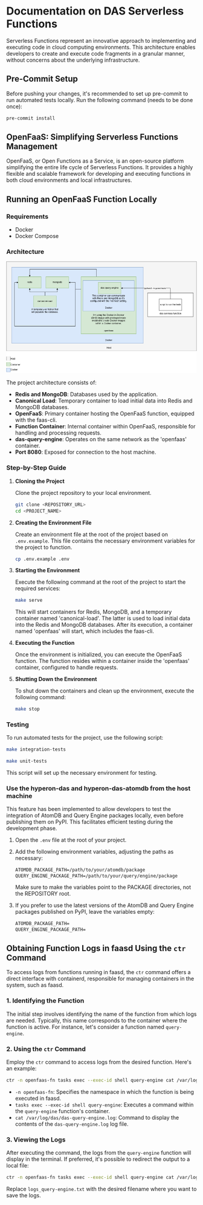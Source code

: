# Documentation on DAS Serverless Functions

Serverless Functions represent an innovative approach to implementing and executing code in cloud computing environments. This architecture enables developers to create and execute code fragments in a granular manner, without concerns about the underlying infrastructure.

## Pre-Commit Setup

Before pushing your changes, it's recommended to set up pre-commit to run automated tests locally. Run the following command (needs to be done once):

```bash
pre-commit install
```

## OpenFaaS: Simplifying Serverless Functions Management

OpenFaaS, or Open Functions as a Service, is an open-source platform simplifying the entire life cycle of Serverless Functions. It provides a highly flexible and scalable framework for developing and executing functions in both cloud environments and local infrastructures.

## Running an OpenFaaS Function Locally

### Requirements

- Docker
- Docker Compose

### Architecture

![Architecture](./docs/images/local-architecture.jpg)

The project architecture consists of:

- **Redis and MongoDB**: Databases used by the application.
- **Canonical Load**: Temporary container to load initial data into Redis and MongoDB databases.
- **OpenFaaS**: Primary container hosting the OpenFaaS function, equipped with the faas-cli.
- **Function Container**: Internal container within OpenFaaS, responsible for handling and processing requests.
- **das-query-engine**: Operates on the same network as the 'openfaas' container.
- **Port 8080**: Exposed for connection to the host machine.

### Step-by-Step Guide

1. **Cloning the Project**

   Clone the project repository to your local environment.

   ```bash
   git clone <REPOSITORY_URL>
   cd <PROJECT_NAME>
   ```

2. **Creating the Environment File**

   Create an environment file at the root of the project based on `.env.example`. This file contains the necessary environment variables for the project to function.

   ```bash
   cp .env.example .env
   ```

3. **Starting the Environment**

   Execute the following command at the root of the project to start the required services:

   ```bash
   make serve
   ```

   This will start containers for Redis, MongoDB, and a temporary container named 'canonical-load'. The latter is used to load initial data into the Redis and MongoDB databases. After its execution, a container named 'openfaas' will start, which includes the faas-cli.

4. **Executing the Function**

   Once the environment is initialized, you can execute the OpenFaaS function. The function resides within a container inside the 'openfaas' container, configured to handle requests.

5. **Shutting Down the Environment**

   To shut down the containers and clean up the environment, execute the following command:

   ```bash
   make stop
   ```

### Testing

To run automated tests for the project, use the following script:

```bash
make integration-tests
```

```bash
make unit-tests
```

This script will set up the necessary environment for testing.

### Use the hyperon-das and hyperon-das-atomdb from the host machine

This feature has been implemented to allow developers to test the integration of AtomDB and Query Engine packages locally, even before publishing them on PyPI. This facilitates efficient testing during the development phase.

1. Open the `.env` file at the root of your project.

2. Add the following environment variables, adjusting the paths as necessary:

   ```dotenv
   ATOMDB_PACKAGE_PATH=/path/to/your/atomdb/package
   QUERY_ENGINE_PACKAGE_PATH=/path/to/your/query/engine/package
   ```

   Make sure to make the variables point to the PACKAGE directories, not the REPOSITORY root.

3. If you prefer to use the latest versions of the AtomDB and Query Engine packages published on PyPI, leave the variables empty:

   ```dotenv
   ATOMDB_PACKAGE_PATH=
   QUERY_ENGINE_PACKAGE_PATH=
   ```

## Obtaining Function Logs in faasd Using the `ctr` Command

To access logs from functions running in faasd, the `ctr` command offers a direct interface with containerd, responsible for managing containers in the system, such as faasd.

### 1. Identifying the Function

The initial step involves identifying the name of the function from which logs are needed. Typically, this name corresponds to the container where the function is active. For instance, let's consider a function named `query-engine`.

### 2. Using the `ctr` Command

Employ the `ctr` command to access logs from the desired function. Here's an example:

```bash
ctr -n openfaas-fn tasks exec --exec-id shell query-engine cat /var/log/das/das-query-engine.log
```

- `-n openfaas-fn`: Specifies the namespace in which the function is being executed in faasd.
- `tasks exec --exec-id shell query-engine`: Executes a command within the `query-engine` function's container.
- `cat /var/log/das/das-query-engine.log`: Command to display the contents of the `das-query-engine.log` log file.

### 3. Viewing the Logs

After executing the command, the logs from the `query-engine` function will display in the terminal. If preferred, it's possible to redirect the output to a local file:

```bash
ctr -n openfaas-fn tasks exec --exec-id shell query-engine cat /var/log/das/das-query-engine.log > logs_query-engine.txt
```

Replace `logs_query-engine.txt` with the desired filename where you want to save the logs.
